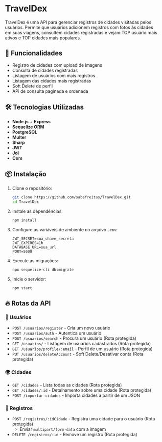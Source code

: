 # TravelDex

TravelDex é uma API para gerenciar registros de cidades visitadas pelos usuários. Permite que usuários adicionem registros com fotos às cidades em suas viagens, consultem cidades registradas e vejam TOP usuário mais ativos e TOP cidades mais populares.

## 🚀 Funcionalidades

- Registro de cidades com upload de imagens
- Consulta de cidades registradas
- Listagem de usuários com mais registros
- Listagem das cidades mais registradas
- Soft Delete de perfil
- API de consulta paginada e ordenada

## 🛠 Tecnologias Utilizadas

- **Node.js** + **Express**
- **Sequelize ORM** 
- **PostgreSQL**
- **Multer**
- **Sharp**
- **JWT**
- **Joi**
- **Cors**

## 📦 Instalação

1. Clone o repositório:
   ```sh
   git clone https://github.com/sabsfreitas/TravelDex.git
   cd TravelDex
   ```

2. Instale as dependências:
   ```sh
   npm install
   ```

3. Configure as variáveis de ambiente no arquivo `.env`:
   ```env
   JWT_SECRET=sua_chave_secreta
   JWT_EXPIRES=1h
   DATABASE_URL=sua_url
   PORT=5000
   ```

4. Execute as migrações:
   ```sh
   npx sequelize-cli db:migrate
   ```

5. Inicie o servidor:
   ```sh
   npm start
   ```

## 🔥 Rotas da API

### 📌 Usuários
- `POST /usuarios/register` - Cria um novo usuário
- `POST /usuarios/auth` - Autentica um usuário
- `POST /usuarios/search` - Procura um usuário (Rota protegida)
- `GET /usuarios/` - Listagem de usuários cadastrados (Rota protegida)
- `GET /usuarios/profile/:email` - Perfil de um usuário (Rota protegida)
- `PUT /usuarios/deleteAccount` - Soft Delete/Desativar conta (Rota protegida)

### 🌍 Cidades
- `GET /cidades` - Lista todas as cidades (Rota protegida)
- `GET /cidades/:id` - Detalhamento sobre uma cidade (Rota protegida)
- `POST /importar-cidades` - Importa cidades a partir de um JSON

### 📸 Registros
- `POST /registros/:idCidade` - Registra uma cidade para o usuário (Rota protegida)
  - Enviar `multipart/form-data` com a imagem
- `DELETE /registros/:id` - Remove um registro (Rota protegida)
